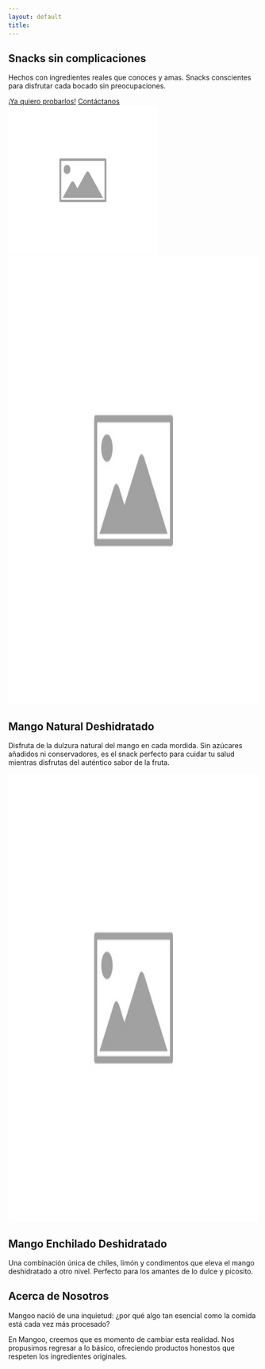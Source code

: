 ```yaml
---
layout: default
title: 
---
```


<!-- Hero Section -->
<section class="hero-section">
    <div class="hero-container">
        <div class="hero-text">
            <h1>Snacks sin complicaciones</h1>
            <p>Hechos con ingredientes reales que conoces y amas. Snacks conscientes para disfrutar cada bocado sin preocupaciones.</p>
            <div class="cta-buttons">
                <a href="#products" class="cta-primary">¡Ya quiero probarlos!</a>
                <a href="#contact" class="cta-secondary">Contáctanos</a>
            </div>
        </div>
        <div class="hero-image">
            <img src="/assets/images/hero-image.jpg" alt="Mangoo Hero Image" width="300" height="300">
        </div>
    </div>
</section>

<!-- Products Section -->
<section class="products-section" id="products">
    <div class="product-grid">
        <div class="product-card">
            <img src="/assets/images/product1.jpg" alt="Mango Natural" width="900" height="900">
            <h2>Mango Natural Deshidratado</h2>
            <p>Disfruta de la dulzura natural del mango en cada mordida. Sin azúcares añadidos ni conservadores, es el snack perfecto para cuidar tu salud mientras disfrutas del auténtico sabor de la fruta.</p>
        </div>
        <div class="product-card">
            <img src="/assets/images/product2.jpg" alt="Mango Enchilado" width="900" height="900">
            <h2>Mango Enchilado Deshidratado</h2>
            <p>Una combinación única de chiles, limón y condimentos que eleva el mango deshidratado a otro nivel. Perfecto para los amantes de lo dulce y picosito.</p>
        </div>
    </div>
</section>

<!-- About Us Section -->
<section class="about-section" id="about">
    <div class="about-container">
        <h2>Acerca de Nosotros</h2>
        <p>Mangoo nació de una inquietud: ¿por qué algo tan esencial como la comida está cada vez más procesado?</p>
        <p>En Mangoo, creemos que es momento de cambiar esta realidad. Nos propusimos regresar a lo básico, ofreciendo productos honestos que respeten los ingredientes originales.</p>
    </div>
</section>